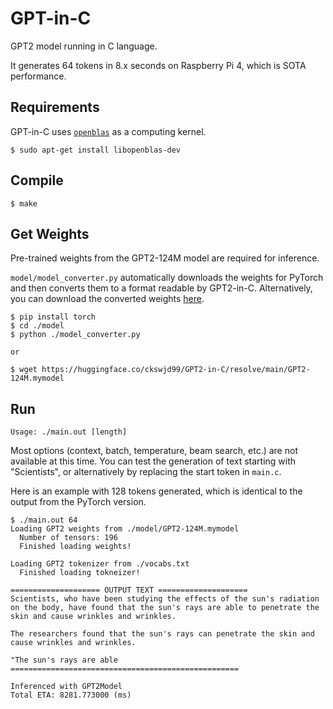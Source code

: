 # GPT-in-C

GPT2 model running in C language.

It generates 64 tokens in 8.x seconds on Raspberry Pi 4, which is SOTA performance.

## Requirements

GPT-in-C uses [`openblas`](https://github.com/OpenMathLib/OpenBLAS) as a computing kernel.

```
$ sudo apt-get install libopenblas-dev
```

## Compile

```
$ make
```

## Get Weights

Pre-trained weights from the GPT2-124M model are required for inference.

`model/model_converter.py` automatically downloads the weights for PyTorch and then converts them to a format readable by GPT2-in-C. Alternatively, you can download the converted weights [here](https://huggingface.co/ckswjd99/GPT2-in-C/tree/main).

```
$ pip install torch
$ cd ./model
$ python ./model_converter.py

or

$ wget https://huggingface.co/ckswjd99/GPT2-in-C/resolve/main/GPT2-124M.mymodel
```

## Run

```
Usage: ./main.out [length]
```

Most options (context, batch, temperature, beam search, etc.) are not available at this time. You can test the generation of text starting with "Scientists", or alternatively by replacing the start token in `main.c`.

Here is an example with 128 tokens generated, which is identical to the output from the PyTorch version.

```
$ ./main.out 64
Loading GPT2 weights from ./model/GPT2-124M.mymodel
  Number of tensors: 196
  Finished loading weights!

Loading GPT2 tokenizer from ./vocabs.txt
  Finished loading tokneizer!

==================== OUTPUT TEXT ====================
Scientists, who have been studying the effects of the sun's radiation on the body, have found that the sun's rays are able to penetrate the skin and cause wrinkles and wrinkles.

The researchers found that the sun's rays can penetrate the skin and cause wrinkles and wrinkles.

"The sun's rays are able
===================================================

Inferenced with GPT2Model
Total ETA: 8281.773000 (ms)
```

